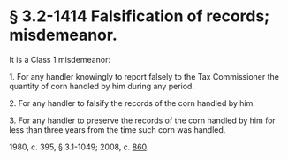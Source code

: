 # § 3.2-1414 Falsification of records; misdemeanor.

<p>It is a Class 1 misdemeanor:</p><p>1. For any handler knowingly to report falsely to the Tax Commissioner the quantity of corn handled by him during any period.</p><p>2. For any handler to falsify the records of the corn handled by him.</p><p>3. For any handler to preserve the records of the corn handled by him for less than three years from the time such corn was handled.</p><p>1980, c. 395, § 3.1-1049; 2008, c. <a href='http://lis.virginia.gov/cgi-bin/legp604.exe?081+ful+CHAP0860'>860</a>.</p>